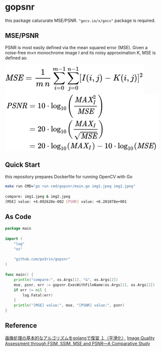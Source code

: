 # gopsnr

this package calucurate MSE/PSNR. ```"gocv.io/x/gocv"``` package is required.

## MSE/PSNR

PSNR is most easily defined via the mean squared error (MSE). Given a noise-free m×n monochrome image I and its noisy approximation K, MSE is defined as:

<img src="./static/3a34719b4f391dba26b3e8e4460b7595d62eece4.svg"></img><pr>
<img src="./static/fc22801ed1232ff1231c4156b589de5c32063a8a.svg"></img>

## Quick Start

this repository prepares Dockerfile for running OpenCV with Go

```bash
make run CMD="go run cmd/gopsnr/main.go img1.jpeg img2.jpeg"

compare: img1.jpeg & img2.jpeg
[MSE] value: +4.092628e-002 [PSNR] value: +6.201078e+001
```

## As Code

```go
package main

import (
	"log"
	"os"

	"github.com/po3rin/gopsnr"
)

func main() {
	println("compare:", os.Args[1], "&", os.Args[2])
	mse, psnr, err := gopsnr.ExecWithFileName(os.Args[1], os.Args[2])
	if err != nil {
		log.Fatal(err)
	}
	println("[MSE] value:", mse, "[PSNR] value:", psnr)
}
```

## Reference
[画像処理の基本的なアルゴリズムをgolangで復習 １（平滑化）](https://qiita.com/ikeponsu/items/ccc346e08335a29a55e7#%E3%82%BD%E3%83%BC%E3%82%B9%E3%82%B3%E3%83%BC%E3%83%89-1)
[Image Quality Assessment through FSIM, SSIM, MSE and PSNR―A Comparative Study](https://file.scirp.org/Html/2-1730990_90911.htm)

